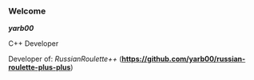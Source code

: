### Welcome

***yarb00***

C++ Developer

Developer of:
*RussianRoulette++* (**https://github.com/yarb00/russian-roulette-plus-plus**)
